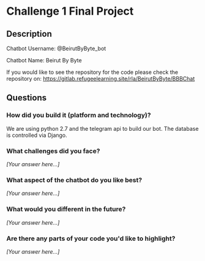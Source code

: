 # Challenge 1 Final Project

## Description

Chatbot Username: @BeirutByByte_bot

Chatbot Name: Beirut By Byte

If you would like to see the repository for the code please check the repository on:
https://gitlab.refugeelearning.site/rla/BeirutByByte/BBBChat


## Questions

### How did you build it (platform and technology)?

We are using python 2.7 and the telegram api to build our bot. The database is controlled via Django. 

### What challenges did you face?

*[Your answer here...]*

### What aspect of the chatbot do you like best?

*[Your answer here...]*

### What would you different in the future?

*[Your answer here...]*

### Are there any parts of your code you'd like to highlight?

*[Your answer here...]*
